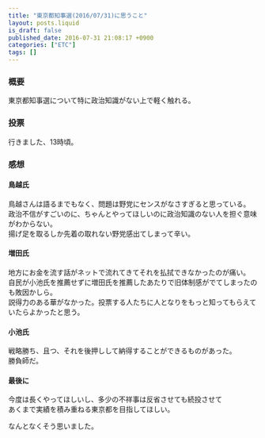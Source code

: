 ```yaml
---
title: "東京都知事選(2016/07/31)に思うこと"
layout: posts.liquid
is_draft: false
published_date: 2016-07-31 21:08:17 +0900
categories: ["ETC"]
tags: []
---
```


### 概要
東京都知事選について特に政治知識がない上で軽く触れる。

### 投票
行きました、13時頃。

### 感想
#### 鳥越氏
鳥越さんは語るまでもなく、問題は野党にセンスがなさすぎると思っている。  
政治不信がすごいのに、ちゃんとやってほしいのに政治知識のない人を担ぐ意味がわからない。  
揚げ足を取るしか先着の取れない野党感出てしまって辛い。

#### 増田氏
地方にお金を流す話がネットで流れてきてそれを払拭できなかったのが痛い。  
自民が小池氏を推薦せずに増田氏を推薦したあたりで旧体制感がでてしまったのも敗因かしら。  
説得力のある華がなかった。投票する人たちに人となりをもっと知ってもらえていたらよかったと思う。

#### 小池氏
戦略勝ち、且つ、それを後押しして納得することができるものがあった。  
勝負師だ。

#### 最後に
今度は長くやってほしいし、多少の不祥事は反省させても続投させて  
あくまで実績を積み重ねる東京都を目指してほしい。

なんとなくそう思いました。



